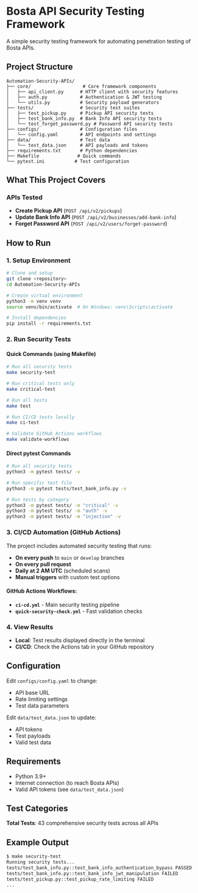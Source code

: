# Bosta API Security Testing Framework

A simple security testing framework for automating penetration testing of Bosta APIs.

## Project Structure

```
Automation-Security-APIs/
├── core/                   # Core framework components
│   ├── api_client.py      # HTTP client with security features
│   ├── auth.py            # Authentication & JWT testing
│   └── utils.py           # Security payload generators
├── tests/                 # Security test suites
│   ├── test_pickup.py     # Pickup API security tests
│   ├── test_bank_info.py  # Bank Info API security tests
│   └── test_forget_password.py # Password API security tests
├── configs/               # Configuration files
│   └── config.yaml        # API endpoints and settings
├── data/                  # Test data
│   └── test_data.json     # API payloads and tokens
├── requirements.txt       # Python dependencies
├── Makefile              # Quick commands
└── pytest.ini           # Test configuration
```

## What This Project Covers

### APIs Tested
- **Create Pickup API** (`POST /api/v2/pickups`)
- **Update Bank Info API** (`POST /api/v2/businesses/add-bank-info`)  
- **Forget Password API** (`POST /api/v2/users/forget-password`)


## How to Run

### 1. Setup Environment
```bash
# Clone and setup
git clone <repository>
cd Automation-Security-APIs

# Create virtual environment
python3 -m venv venv
source venv/bin/activate  # On Windows: venv\Scripts\activate

# Install dependencies
pip install -r requirements.txt
```

### 2. Run Security Tests

#### Quick Commands (using Makefile)
```bash
# Run all security tests
make security-test

# Run critical tests only
make critical-test

# Run all tests
make test

# Run CI/CD tests locally
make ci-test

# Validate GitHub Actions workflows
make validate-workflows
```

#### Direct pytest Commands
```bash
# Run all security tests
python3 -m pytest tests/ -v

# Run specific test file
python3 -m pytest tests/test_bank_info.py -v

# Run tests by category
python3 -m pytest tests/ -m "critical" -v
python3 -m pytest tests/ -m "auth" -v
python3 -m pytest tests/ -m "injection" -v
```

### 3. CI/CD Automation (GitHub Actions)

The project includes automated security testing that runs:

- **On every push** to `main` or `develop` branches
- **On every pull request**
- **Daily at 2 AM UTC** (scheduled scans)
- **Manual triggers** with custom test options

#### GitHub Actions Workflows:
- **`ci-cd.yml`** - Main security testing pipeline
- **`quick-security-check.yml`** - Fast validation checks

### 4. View Results

- **Local**: Test results displayed directly in the terminal
- **CI/CD**: Check the Actions tab in your GitHub repository

## Configuration

Edit `configs/config.yaml` to change:
- API base URL
- Rate limiting settings  
- Test data parameters

Edit `data/test_data.json` to update:
- API tokens
- Test payloads
- Valid test data

## Requirements

- Python 3.9+
- Internet connection (to reach Bosta APIs)
- Valid API tokens (see `data/test_data.json`)

## Test Categories

**Total Tests**: 43 comprehensive security tests across all APIs


## Example Output

```bash
$ make security-test
Running security tests...
tests/test_bank_info.py::test_bank_info_authentication_bypass PASSED
tests/test_bank_info.py::test_bank_info_jwt_manipulation FAILED
tests/test_pickup.py::test_pickup_rate_limiting FAILED
...
```